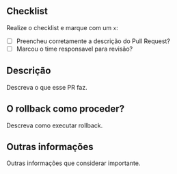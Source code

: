 ## Checklist
Realize o checklist e marque com um `x`:
- [ ] Preencheu corretamente a descrição do Pull Request?
- [ ] Marcou o time responsavel para revisão?

## Descrição
Descreva o que esse PR faz.

## O rollback como proceder?

Descreva como executar rollback.

## Outras informações
Outras informações que considerar importante.
